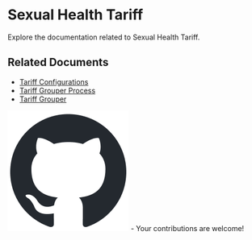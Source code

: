 # Sexual Health Tariff

Explore the documentation related to Sexual Health Tariff.

## Related Documents
- [Tariff Configurations](sexual-health-tariff/configurations)
- [Tariff Grouper Process](sexual-health-tariff/grouper-process)
- [Tariff Grouper](sexual-health-tariff/grouper)

[![Edit on GitHub](assets/images/github/github-mark.png)](https://github.com/Pathway-Analytics/docs/edit/main/sexual-health.md) - Your contributions are welcome!